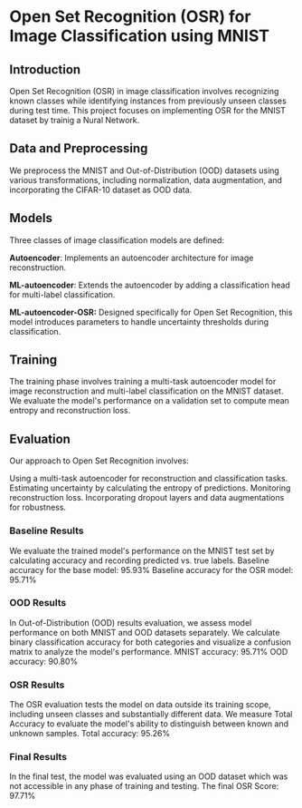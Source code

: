 # Open Set Recognition (OSR) for Image Classification using MNIST

## Introduction
Open Set Recognition (OSR) in image classification involves recognizing known classes while identifying instances from previously unseen classes during test time. This project focuses on implementing OSR for the MNIST dataset by trainig a Nural Network.

## Data and Preprocessing
We preprocess the MNIST and Out-of-Distribution (OOD) datasets using various transformations, including normalization, data augmentation, and incorporating the CIFAR-10 dataset as OOD data.


## Models
Three classes of image classification models are defined:

**Autoencoder**: Implements an autoencoder architecture for image reconstruction.

**ML-autoencoder**: Extends the autoencoder by adding a classification head for multi-label classification.

**ML-autoencoder-OSR:** Designed specifically for Open Set Recognition, this model introduces parameters to handle uncertainty thresholds during classification.


## Training
The training phase involves training a multi-task autoencoder model for image reconstruction and multi-label classification on the MNIST dataset. We evaluate the model's performance on a validation set to compute mean entropy and reconstruction loss.


## Evaluation
Our approach to Open Set Recognition involves:

Using a multi-task autoencoder for reconstruction and classification tasks.
Estimating uncertainty by calculating the entropy of predictions.
Monitoring reconstruction loss.
Incorporating dropout layers and data augmentations for robustness.

### Baseline Results
We evaluate the trained model's performance on the MNIST test set by calculating accuracy and recording predicted vs. true labels.
Baseline accuracy for the base model: 95.93%
Baseline accuracy for the OSR model: 95.71%

### OOD Results
In Out-of-Distribution (OOD) results evaluation, we assess model performance on both MNIST and OOD datasets separately. We calculate binary classification accuracy for both categories and visualize a confusion matrix to analyze the model's performance.
MNIST accuracy: 95.71%
OOD accuracy: 90.80%


### OSR Results
The OSR evaluation tests the model on data outside its training scope, including unseen classes and substantially different data. We measure Total Accuracy to evaluate the model's ability to distinguish between known and unknown samples.
Total accuracy: 95.26%

### Final Results
In the final test, the model was evaluated using an OOD dataset which was not accessible in any phase of training and testing.
The final OSR Score: 97.71%
